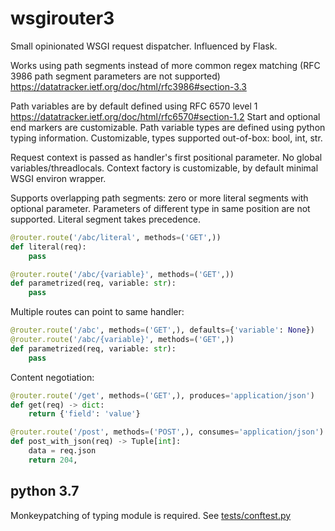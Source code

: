 # wsgirouter3

Small opinionated WSGI request dispatcher. Influenced by Flask.

Works using path segments instead of more common regex matching (RFC 3986 path segment parameters are not supported) https://datatracker.ietf.org/doc/html/rfc3986#section-3.3

Path variables are by default defined using RFC 6570 level 1 https://datatracker.ietf.org/doc/html/rfc6570#section-1.2 Start and optional end markers are customizable.
Path variable types are defined using python typing information. Customizable, types supported out-of-box: bool, int, str.

Request context is passed as handler's first positional parameter. No global variables/threadlocals. Context factory is customizable, by default minimal WSGI environ wrapper.

Supports overlapping path segments: zero or more literal segments with optional parameter. Parameters of different type in same position are not supported. Literal segment takes precedence.


```python
@router.route('/abc/literal', methods=('GET',))
def literal(req):
    pass

@router.route('/abc/{variable}', methods=('GET',))
def parametrized(req, variable: str):
    pass
```

Multiple routes can point to same handler:

```python
@router.route('/abc', methods=('GET',), defaults={'variable': None})
@router.route('/abc/{variable}', methods=('GET',))
def parametrized(req, variable: str):
    pass
```

Content negotiation:

```python
@router.route('/get', methods=('GET',), produces='application/json')
def get(req) -> dict:
    return {'field': 'value'}

@router.route('/post', methods=('POST',), consumes='application/json')
def post_with_json(req) -> Tuple[int]:
    data = req.json
    return 204,
```


## python 3.7

Monkeypatching of typing module is required. See [tests/conftest.py](tests/conftest.py)
